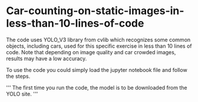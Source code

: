 # Car-counting-on-static-images-in-less-than-10-lines-of-code
The code uses YOLO_V3 library from cvlib which recognizes some common objects, including cars, used for this specific exercise in less than 10 lines of code.  Note that depending on image quality and car crowded images, results may have a low accuracy.

To use the code you could simply load the jupyter notebook file and follow the steps.


'''
The first time you run the code, the model is to be downloaded from the YOLO site.
'''
